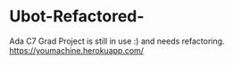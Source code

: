 # Ubot-Refactored-
Ada C7 Grad Project is still in use :) and needs refactoring. https://youmachine.herokuapp.com/
